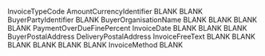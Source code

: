 InvoiceTypeCode
AmountCurrencyIdentifier
BLANK
BLANK
BuyerPartyIdentifier
BLANK
BuyerOrganisationName
BLANK
BLANK
BLANK
BLANK
PaymentOverDueFinePercent
InvoiceDate
BLANK
BLANK
BLANK
BuyerPostalAddress
DeliveryPostalAddress
InvoiceFreeText
BLANK
BLANK
BLANK
BLANK
BLANK
BLANK
InvoiceMethod
BLANK
